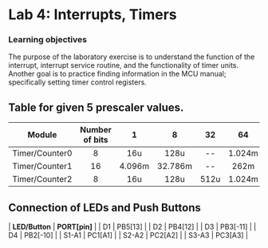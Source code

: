 # Lab 4: Interrupts, Timers

### Learning objectives

The purpose of the laboratory exercise is to understand the function of the interrupt, interrupt service routine, and the functionality of 
timer units. Another goal is to practice finding information in the MCU manual; specifically setting timer control registers.

## Table for given 5 prescaler values. 

| **Module** | **Number of bits** | **1** | **8** | **32** | **64** | **128** | **256** | **1024** |
| :-: | :-: | :-: | :-: | :-: | :-: | :-: | :-: | :-: |
| Timer/Counter0 | 8  | 16u | 128u | -- | 1.024m | -- | 4.096ms| 16.384m |
| Timer/Counter1 | 16 | 4.096m | 32.786m | -- | 262m | -- | 1.048 | 4.194 |
| Timer/Counter2 | 8  | 16u | 128u | 512u | 1.024m | 2.048m | 4.096m | 16.384m |

## Connection of LEDs and Push Buttons

| **LED/Button** | **PORT[pin]** |
| D1 | PB5[13] |
| D2 | PB4[12] |
| D3 | PB3[-11] |
| D4 | PB2[-10] |
| S1-A1 | PC1[A1] |
| S2-A2 | PC2[A2] |
| S3-A3 | PC3[A3] |
